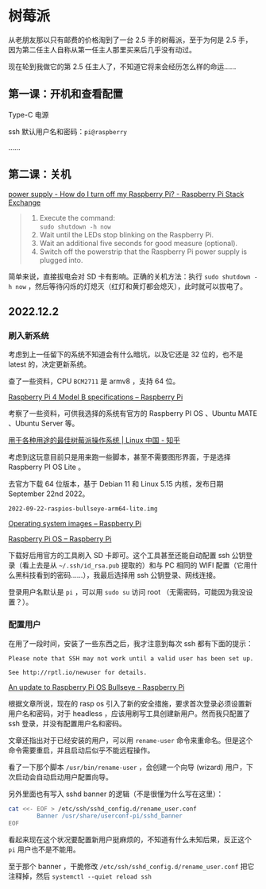 # 树莓派

从老朋友那以只有邮费的价格淘到了一台 2.5 手的树莓派，至于为何是 2.5 手，因为第二任主人自称从第一任主人那里买来后几乎没有动过。

现在轮到我做它的第 2.5 任主人了，不知道它将来会经历怎么样的命运……

## 第一课：开机和查看配置

Type-C 电源

ssh 默认用户名和密码：`pi@raspberry`

……

## 第二课：关机

[power supply - How do I turn off my Raspberry Pi? - Raspberry Pi Stack Exchange](https://raspberrypi.stackexchange.com/questions/381/how-do-i-turn-off-my-raspberry-pi)

> 1. Execute the command:  
> `sudo shutdown -h now`  
> 2. Wait until the LEDs stop blinking on the Raspberry Pi.  
> 3. Wait an additional five seconds for good measure (optional).  
> 4. Switch off the powerstrip that the Raspberry Pi power supply is plugged into.  

简单来说，直接拔电会对 SD 卡有影响。正确的关机方法：执行 `sudo shutdown -h now` ，然后等待闪烁的灯熄灭（红灯和黄灯都会熄灭），此时就可以拔电了。

## 2022.12.2

### 刷入新系统

考虑到上一任留下的系统不知道会有什么暗坑，以及它还是 32 位的，也不是 latest 的，决定更新系统。

查了一些资料，CPU `BCM2711` 是 armv8 ，支持 64 位。

[Raspberry Pi 4 Model B specifications – Raspberry Pi](https://www.raspberrypi.com/products/raspberry-pi-4-model-b/specifications/)

考察了一些资料，可供我选择的系统有官方的 Raspberry PI OS 、Ubuntu MATE 、Ubuntu Server 等。

[用于各种用途的最佳树莓派操作系统 | Linux 中国 - 知乎](https://zhuanlan.zhihu.com/p/141068779)

考虑到这玩意目前只是用来跑一些脚本，甚至不需要图形界面，于是选择 Raspberry PI OS Lite 。

去官方下载 64 位版本，基于 Debian 11 和 Linux 5.15 内核，发布日期 September 22nd 2022。

`2022-09-22-raspios-bullseye-arm64-lite.img`

[Operating system images – Raspberry Pi](https://www.raspberrypi.com/software/operating-systems/#raspberry-pi-os-32-bit)

[Raspberry Pi OS – Raspberry Pi](https://www.raspberrypi.com/software/)

下载好后用官方的工具刷入 SD 卡即可。这个工具甚至还能自动配置 ssh 公钥登录（看上去是从 `~/.ssh/id_rsa.pub` 提取的）和与 PC 相同的 WIFI 配置（它用什么黑科技看到的密码……），我最后选择用 ssh 公钥登录、网线连接。

登录用户名默认是 `pi` ，可以用 `sudo su` 访问 root （无需密码，可能因为我没设置？）。

### 配置用户

在用了一段时间，安装了一些东西之后，我才注意到每次 ssh 都有下面的提示：

```
Please note that SSH may not work until a valid user has been set up.

See http://rptl.io/newuser for details.
```

[An update to Raspberry Pi OS Bullseye - Raspberry Pi](https://www.raspberrypi.com/news/raspberry-pi-bullseye-update-april-2022/)

根据文章所说，现在的 rasp os 引入了新的安全措施，要求首次登录必须设置新用户名和密码，对于 headless ，应该用刷写工具创建新用户。然而我只配置了 ssh 登录，并没有配置用户名和密码。

文章还指出对于已经安装的用户，可以用 `rename-user` 命令来重命名。但是这个命令需要重启，并且启动后似乎不能远程操作。

看了一下那个脚本 `/usr/bin/rename-user` ，会创建一个向导 (wizard) 用户，下次启动会自动启动用户配置向导。

另外里面也有写入 sshd banner 的逻辑（不是很懂为什么写在这里）：

```sh
cat <<- EOF > /etc/ssh/sshd_config.d/rename_user.conf
        Banner /usr/share/userconf-pi/sshd_banner
EOF
```

看起来现在这个状况要配置新用户挺麻烦的，不知道有什么未知后果，反正这个 `pi` 用户也不是不能用。

至于那个 banner ，干脆修改 `/etc/ssh/sshd_config.d/rename_user.conf` 把它注释掉，然后 `systemctl --quiet reload ssh`
